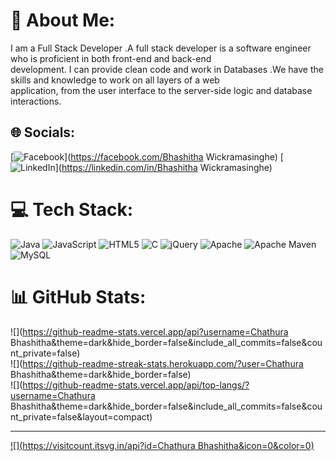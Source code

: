 # 💫 About Me:
I am a Full Stack Developer .A full stack developer is a software engineer who is proficient in both front-end and back-end<br>development. I can provide clean code and work in Databases .We have the skills and knowledge to work on all layers of a web<br>application, from the user interface to the server-side logic and database interactions.<br>


## 🌐 Socials:
[![Facebook](https://img.shields.io/badge/Facebook-%231877F2.svg?logo=Facebook&logoColor=white)](https://facebook.com/Bhashitha Wickramasinghe) [![LinkedIn](https://img.shields.io/badge/LinkedIn-%230077B5.svg?logo=linkedin&logoColor=white)](https://linkedin.com/in/Bhashitha Wickramasinghe) 

# 💻 Tech Stack:
![Java](https://img.shields.io/badge/java-%23ED8B00.svg?style=for-the-badge&logo=openjdk&logoColor=white) ![JavaScript](https://img.shields.io/badge/javascript-%23323330.svg?style=for-the-badge&logo=javascript&logoColor=%23F7DF1E) ![HTML5](https://img.shields.io/badge/html5-%23E34F26.svg?style=for-the-badge&logo=html5&logoColor=white) ![C](https://img.shields.io/badge/c-%2300599C.svg?style=for-the-badge&logo=c&logoColor=white) ![jQuery](https://img.shields.io/badge/jquery-%230769AD.svg?style=for-the-badge&logo=jquery&logoColor=white) ![Apache](https://img.shields.io/badge/apache-%23D42029.svg?style=for-the-badge&logo=apache&logoColor=white) ![Apache Maven](https://img.shields.io/badge/Apache%20Maven-C71A36?style=for-the-badge&logo=Apache%20Maven&logoColor=white) ![MySQL](https://img.shields.io/badge/mysql-%2300000f.svg?style=for-the-badge&logo=mysql&logoColor=white)
# 📊 GitHub Stats:
![](https://github-readme-stats.vercel.app/api?username=Chathura Bhashitha&theme=dark&hide_border=false&include_all_commits=false&count_private=false)<br/>
![](https://github-readme-streak-stats.herokuapp.com/?user=Chathura Bhashitha&theme=dark&hide_border=false)<br/>
![](https://github-readme-stats.vercel.app/api/top-langs/?username=Chathura Bhashitha&theme=dark&hide_border=false&include_all_commits=false&count_private=false&layout=compact)

---
[![](https://visitcount.itsvg.in/api?id=Chathura Bhashitha&icon=0&color=0)](https://visitcount.itsvg.in)

<!-- Proudly created with GPRM ( https://gprm.itsvg.in ) -->

